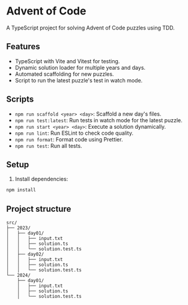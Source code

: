# Advent of Code

A TypeScript project for solving Advent of Code puzzles using TDD.

## Features

-   TypeScript with Vite and Vitest for testing.
-   Dynamic solution loader for multiple years and days.
-   Automated scaffolding for new puzzles.
-   Script to run the latest puzzle's test in watch mode.

## Scripts

-   `npm run scaffold <year> <day>`: Scaffold a new day's files.
-   `npm run test:latest`: Run tests in watch mode for the latest puzzle.
-   `npm run start <year> <day>`: Execute a solution dynamically.
-   `npm run lint`: Run ESLint to check code quality.
-   `npm run format`: Format code using Prettier.
-   `npm run test`: Run all tests.

## Setup

1. Install dependencies:

```bash
npm install
```


## Project structure

```
src/
├── 2023/
│   ├── day01/
│   │   ├── input.txt
│   │   ├── solution.ts
│   │   └── solution.test.ts
│   ├── day02/
│   │   ├── input.txt
│   │   ├── solution.ts
│   │   └── solution.test.ts
└── 2024/
    ├── day01/
    │   ├── input.txt
    │   ├── solution.ts
    │   └── solution.test.ts

```
